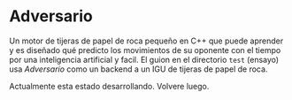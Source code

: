 # Adversario
Un motor de tijeras de papel de roca pequeño en C++ que puede aprender y es diseñado qué predicto los movimientos de su oponente con el tiempo por una inteligencia artificial y facil. El guion en el directorio `test` (ensayo) usa _Adversario_ como un backend a un IGU de tijeras de papel de roca.

Actualmente esta estado desarrollando. Volvere luego.
